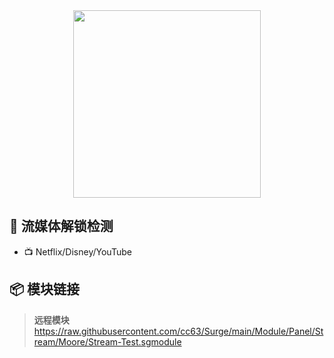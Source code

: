 <div align="center">

<img src="https://raw.githubusercontent.com/cc63/Surge/main/Module/Panel/Stream/Moore/Stream.PNG" width="300">

</div>

## 🌟 流媒体解锁检测

- 📺 Netflix/Disney/YouTube

## 📦 模块链接

> **远程模块** https://raw.githubusercontent.com/cc63/Surge/main/Module/Panel/Stream/Moore/Stream-Test.sgmodule
